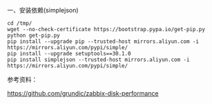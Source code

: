 一、安装依赖(simplejson)
```
cd /tmp/
wget --no-check-certificate https://bootstrap.pypa.io/get-pip.py
python get-pip.py
pip install --upgrade pip --trusted-host mirrors.aliyun.com -i https://mirrors.aliyun.com/pypi/simple/
pip install --upgrade setuptools==30.1.0
pip install simplejson --trusted-host mirrors.aliyun.com -i https://mirrors.aliyun.com/pypi/simple/  
```


参考资料：

https://github.com/grundic/zabbix-disk-performance
